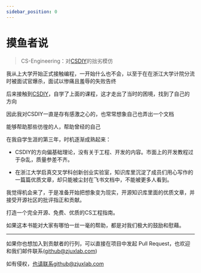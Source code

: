 ```yaml
---
sidebar_position: 0
---
```


# 摸鱼者说

> CS-Engineering：对[CSDIY](https://csdiy.wiki/)的拙劣模仿

我从上大学开始正式接触编程，一开始什么也不会，以至于在在浙江大学计院分流时被面试官爆杀，面试以惨痛且羞辱的失败告终

后来接触到[CSDIY](https://csdiy.wiki/)，自学了上面的课程，这才走出了当时的困境，找到了自己的方向

因此我对CSDIY一直是存有感激之心的，也常常想象自己也弄出一个文档

能够帮助那些彷徨的人，帮助曾经的自己

在我自学生涯的第三年，时机逐渐成熟起来：

* CSDIY的方向偏基础理论，没有关于工程、开发的内容。市面上的开发教程过于杂乱，质量参差不齐。

* 在浙江大学启真交叉学科创新创业实验室，知识库里沉淀了成员们用心写作的一篇篇优质文章，却只能被尘封在飞书文档中，不能被更多人看到。


我觉得机会来了，于是准备开始把想象变为现实，开源知识库里面的优质文章，并接受开源社区的批评指正和贡献。

打造一个完全开源、免费、优质的CS工程指南。

如果这本书能对大家有哪怕一丝一毫的帮助，都是对我们极大的鼓励和慰藉。

---

如果你也想加入到贡献者的行列，可以直接在项目中发起 Pull Request，也欢迎和我们邮件联系(github@zjuxlab.com)

如有侵权，也请联系github@zjuxlab.com
